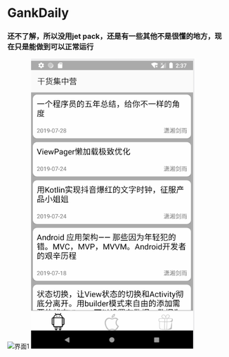 # GankDaily
### 还不了解，所以没用jet pack，还是有一些其他不是很懂的地方，现在只是能做到可以正常运行
![界面1](https://github.com/leishui/GankDaily/blob/master/app/src/main/res/img/1.gif)
![界面2](https://github.com/leishui/GankDaily/blob/master/app/src/main/res/img/2.gif)
